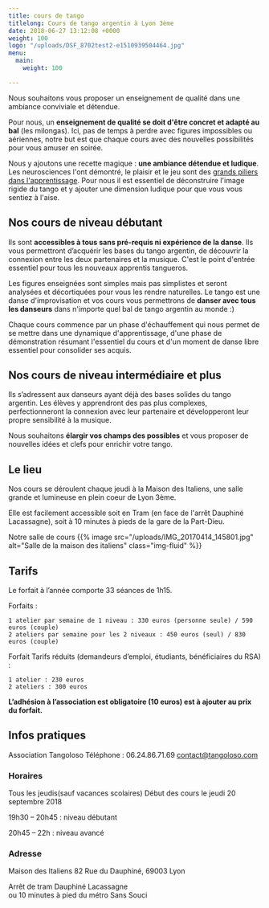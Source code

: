 ```yaml
---
title: cours de tango
titlelong: Cours de tango argentin à Lyon 3ème
date: 2018-06-27 13:12:08 +0000
weight: 100
logo: "/uploads/DSF_8702test2-e1510939504464.jpg"
menu:
  main:
    weight: 100

---
```

Nous souhaitons vous proposer un enseignement de qualité dans une ambiance conviviale et détendue.

Pour nous, un **enseignement de qualité se doit d'être concret et adapté au bal** (les milongas). Ici, pas de temps à perdre avec figures impossibles ou aériennes, notre but est que chaque cours avec des nouvelles possibilités pour vous amuser en soirée.

Nous y ajoutons une recette magique : **une ambiance détendue et ludique**. Les neurosciences l'ont démontré, le plaisir et le jeu sont des [grands piliers dans l'apprentissage](https://fr.slideshare.net/AntoineTaly/neuroscience-enseignement "Plaisir et jeu powerpoint"). Pour nous il est essentiel de déconstruire l'image rigide du tango et y ajouter une dimension ludique pour que vous vous sentiez à l'aise.

## Nos cours de niveau débutant

Ils sont **accessibles à tous sans pré-requis ni expérience de la danse**. Ils vous permettront d’acquérir les bases du tango argentin, de découvrir la connexion entre les deux partenaires et la musique. C'est le point d'entrée essentiel pour tous les nouveaux apprentis tangueros.

Les figures enseignées sont simples mais pas simplistes et seront analysées et décortiquées pour vous les rendre naturelles. Le tango est une danse d'improvisation et vos cours vous permettrons de **danser avec tous les danseurs** dans n'importe quel bal de tango argentin au monde :)

Chaque cours commence par un phase d'échauffement qui nous permet de se mettre dans une dynamique d'apprentissage, d'une phase de démonstration résumant l'essentiel du cours et d'un moment de danse libre essentiel pour consolider ses acquis.

## Nos cours de niveau intermédiaire et plus

Ils s’adressent aux danseurs ayant déjà des bases solides du tango argentin. Les élèves y apprendront des pas plus complexes, perfectionneront la connexion avec leur partenaire et développeront leur propre sensibilité à la musique.

Nous souhaitons **élargir vos champs des possibles** et vous proposer de nouvelles idées et clefs pour enrichir votre tango.

## Le lieu

Nos cours se déroulent chaque jeudi à la Maison des Italiens, une salle grande et lumineuse en plein coeur de Lyon 3ème.

Elle est facilement accessible soit en Tram (en face de l'arrêt Dauphiné Lacassagne), soit à 10 minutes à pieds de la gare de la Part-Dieu.

Notre salle de cours {{% image src="/uploads/IMG_20170414_145801.jpg" alt="Salle de la maison des italiens" class="img-fluid" %}}

## Tarifs

Le forfait à l’année comporte 33 séances de 1h15.

Forfaits :

    1 atelier par semaine de 1 niveau : 330 euros (personne seule) / 590 euros (couple)
    2 ateliers par semaine pour les 2 niveaux : 450 euros (seul) / 830 euros (couple)

Forfait Tarifs réduits (demandeurs d’emploi, étudiants, bénéficiaires du RSA) :

    1 atelier : 230 euros
    2 ateliers : 300 euros

**L’adhésion à l’association est obligatoire (10 euros) est à ajouter au prix du forfait.**

## Infos pratiques

Association Tangoloso
Téléphone : 06.24.86.71.69
contact@tangoloso.com

### Horaires

Tous les jeudis(sauf vacances scolaires) Début des cours le jeudi 20 septembre 2018

19h30 – 20h45 : niveau débutant

20h45 – 22h : niveau avancé

### Adresse

Maison des Italiens
82 Rue du Dauphiné, 69003 Lyon

Arrêt de tram Dauphiné Lacassagne  
ou 10 minutes à pied du métro Sans Souci